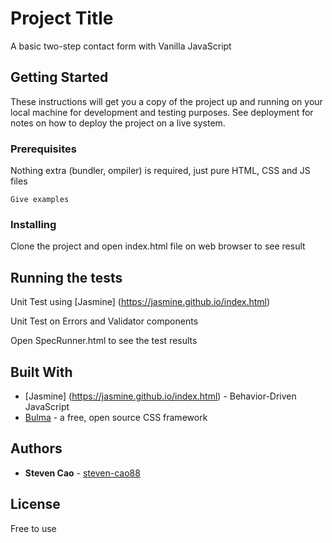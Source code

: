 # Project Title

A basic two-step contact form with Vanilla JavaScript

## Getting Started

These instructions will get you a copy of the project up and running on your local machine for development and testing purposes. See deployment for notes on how to deploy the project on a live system.

### Prerequisites

Nothing extra (bundler, ompiler) is required, just pure HTML, CSS and JS files

```
Give examples
```

### Installing

Clone the project and open index.html file on web browser to see result


## Running the tests

Unit Test using [Jasmine] (https://jasmine.github.io/index.html)

Unit Test on Errors and Validator components

Open SpecRunner.html to see the test results


## Built With

* [Jasmine] (https://jasmine.github.io/index.html) - Behavior-Driven JavaScript
* [Bulma](https://bulma.io/) - a free, open source CSS framework


## Authors

* **Steven Cao** - [steven-cao88](https://github.com/steven-cao88)


## License

Free to use
